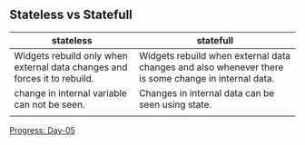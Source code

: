 ## Stateless vs Statefull

| stateless                                                                 | statefull                                                                                           |
| ------------------------------------------------------------------------- | --------------------------------------------------------------------------------------------------- |
| Widgets rebuild only when external data changes and forces it to rebuild. | Widgets rebuild when external data changes and also whenever there is some change in internal data. |
| change in internal variable can not be seen.                              | Changes in internal data can be seen using state.                                                   |
| []()                                                                      | []()                                                                                                |

[Progress: Day-05]()

